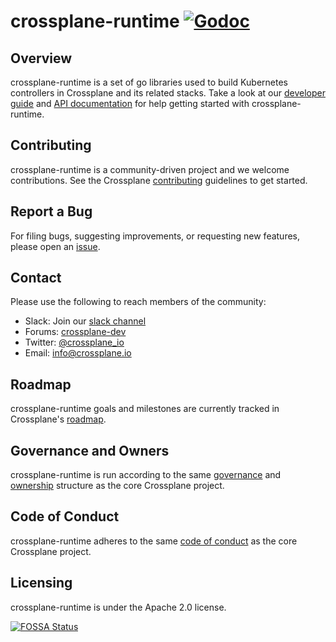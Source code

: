 # crossplane-runtime [![Godoc](https://img.shields.io/badge/godoc-reference-blue.svg)](https://godoc.org/github.com/crossplaneio/crossplane-runtime)

## Overview

crossplane-runtime is a set of go libraries used to build Kubernetes controllers
in Crossplane and its related stacks. Take a look at our [developer guide] and
[API documentation] for help getting started with crossplane-runtime.

## Contributing

crossplane-runtime is a community-driven project and we welcome contributions.
See the Crossplane [contributing] guidelines to get started.

## Report a Bug

For filing bugs, suggesting improvements, or requesting new features, please
open an [issue].

## Contact

Please use the following to reach members of the community:

- Slack: Join our [slack channel]
- Forums: [crossplane-dev]
- Twitter: [@crossplane_io]
- Email: [info@crossplane.io]

## Roadmap

crossplane-runtime goals and milestones are currently tracked in Crossplane's
[roadmap].

## Governance and Owners

crossplane-runtime is run according to the same [governance] and [ownership]
structure as the core Crossplane project.

## Code of Conduct

crossplane-runtime adheres to the same [code of conduct] as the core Crossplane
project.

## Licensing

crossplane-runtime is under the Apache 2.0 license.

[![FOSSA Status](https://app.fossa.io/api/projects/git%2Bgithub.com%2Fcrossplaneio%2Fcrossplane-runtime.svg?type=large)](https://app.fossa.io/projects/git%2Bgithub.com%2Fcrossplaneio%2Fcrossplane-runtime?ref=badge_large)

[developer guide]: https://crossplane.io/docs/master/developer-guide.html
[API documentation]: https://godoc.org/github.com/crossplaneio/crossplane-runtime
[contributing]: https://github.com/crossplaneio/crossplane/blob/master/CONTRIBUTING.md
[issue]: https://github.com/crossplaneio/crossplane-runtime/issues
[slack channel]: https://slack.crossplane.io
[crossplane-dev]: https://groups.google.com/forum/#!forum/crossplane-dev
[@crossplane_io]: https://twitter.com/crossplane_io
[info@crossplane.io]: mailto:info@crossplane.io
[roadmap]: https://github.com/crossplaneio/crossplane/blob/master/ROADMAP.md
[governance]: https://github.com/crossplaneio/crossplane/blob/master/GOVERNANCE.md
[ownership]: https://github.com/crossplaneio/crossplane/blob/master/OWNERS.md
[code of conduct]: https://github.com/crossplaneio/crossplane/blob/master/CODE_OF_CONDUCT.md
